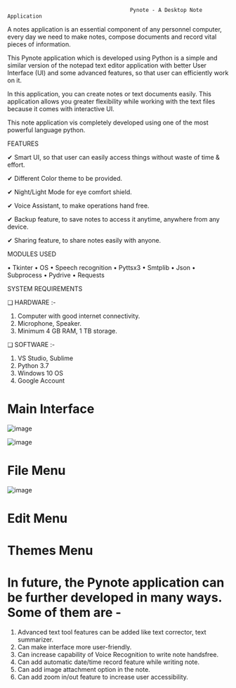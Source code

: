                                            Pynote - A Desktop Note Application

A notes application is an essential component of any personnel computer, every day we need to make notes, compose documents and record vital pieces of information.

This Pynote application which is developed using Python is a simple and similar version of the notepad text editor application with better User Interface (UI) and some advanced features, so that user can efficiently work on it.

In this application, you can create notes or text documents easily. This application allows you greater flexibility while working with the text files because it comes with interactive UI.

This note application vis completely developed using one of the most powerful language python.

FEATURES

✔ Smart UI, so that user can easily access things without waste of time & effort.

✔ Different Color theme to be provided.

✔ Night/Light Mode for eye comfort shield.

✔ Voice Assistant, to make operations hand free.

✔ Backup feature, to save notes to access it anytime, anywhere from any device.

✔ Sharing feature, to share notes easily with anyone.


MODULES USED

• Tkinter
• OS
• Speech recognition
• Pyttsx3
• Smtplib
• Json
• Subprocess
• Pydrive
• Requests

SYSTEM REQUIREMENTS

❑ HARDWARE :-
1. Computer with good internet connectivity.
2. Microphone, Speaker.
3. Minimum 4 GB RAM, 1 TB storage.

❑ SOFTWARE :-
1. VS Studio, Sublime
2. Python 3.7
3. Windows 10 OS
4. Google Account

# Main Interface
![image](https://user-images.githubusercontent.com/85386911/174058482-9c6d19b2-e98e-44c6-984a-511fb06dcdf5.png)

![image](https://user-images.githubusercontent.com/85386911/174059075-ac956c82-a541-404b-8e8f-b530ad0375f1.png)

# File Menu
![image](https://user-images.githubusercontent.com/85386911/174058985-11b011cb-3ea8-49cc-b80a-92731ecf492a.png)

# Edit Menu


# Themes Menu


# In future, the Pynote application can be further developed in many ways. Some of them are -

1. Advanced text tool features can be added like text corrector, text summarizer.
2. Can make interface more user-friendly.
3. Can increase capability of Voice Recognition to write note handsfree.
4. Can add automatic date/time record feature while writing note.
5. Can add image attachment option in the note.
6. Can add zoom in/out feature to increase user accessibility.
